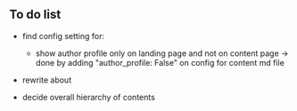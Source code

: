 ## To do list

- find config setting for:
    - show author profile only on landing page and not on content page -> done by adding "author_profile: False" on config for content md file
    
- rewrite about

- decide overall hierarchy of contents

